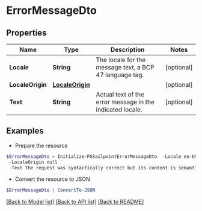 # ErrorMessageDto
## Properties

Name | Type | Description | Notes
------------ | ------------- | ------------- | -------------
**Locale** | **String** | The locale for the message text, a BCP 47 language tag. | [optional] 
**LocaleOrigin** | [**LocaleOrigin**](LocaleOrigin.md) |  | [optional] 
**Text** | **String** | Actual text of the error message in the indicated locale. | [optional] 

## Examples

- Prepare the resource
```powershell
$ErrorMessageDto = Initialize-PSSailpointErrorMessageDto  -Locale en-US `
 -LocaleOrigin null `
 -Text The request was syntactically correct but its content is semantically invalid.
```

- Convert the resource to JSON
```powershell
$ErrorMessageDto | ConvertTo-JSON
```

[[Back to Model list]](../README.md#documentation-for-models) [[Back to API list]](../README.md#documentation-for-api-endpoints) [[Back to README]](../README.md)

